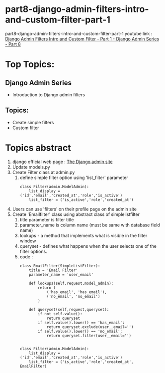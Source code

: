 # part8-django-admin-filters-intro-and-custom-filter-part-1
part8-django-admin-filters-intro-and-custom-filter-part-1
youtube link : [Django Admin Filters Intro and Custom Filter - Part 1 - Django Admin Series - Part 8
](https://www.youtube.com/watch?v=E-Ts39IUGNc&list=PLOLrQ9Pn6cazhaxNDhcOIPYXt2zZhAXKO&index=10)

# Top Topics:

## Django Admin Series
- Introduction to Django admin filters

## Topics:
- Create simple filters
- Custom filter

# Topics abstract
1. django official web page : [The Django admin site](https://docs.djangoproject.com/en/4.1/ref/contrib/admin/)
2. Update models.py
3. Create Filter class at admin.py
   1. define simple filter option using 'list_filter' parameter
        ```
        class Filter(admin.ModelAdmin):
            list_display = ('id','email','created_at','role','is_active')
            list_filter = ('is_active','role','created_at')
        ```
4. Users can use 'filters' on their profile page on the admin site
5. Create 'Emailfilter' class using abstract class of simplelistfilter
   1. title parameter is filter title
   2. parameter_name is column name (must be same with database field name)
   3. lookups - a method that implements what is visible in the filter window
   4. queryset - defines what happens when the user selects one of the filter options.
   5. code :
        ```
        class EmailFilter(SimpleListFilter):
            title = 'Email Filter'
            parameter_name = 'user_email'

            def lookups(self,request,model_admin):
                return (
                    ('has_email', 'has_email'),
                    ('no_email', 'no_email')
                )

            def queryset(self,request,queryset):
                if not self.value():
                    return queryset
                if self.value().lower() == 'has_email':
                    return queryset.exclude(user__email='')
                if self.value().lower() == 'no_email':
                    return queryset.filter(user__email='')


        class Filter(admin.ModelAdmin):
            list_display = ('id','email','created_at','role','is_active')
            list_filter = ('is_active','role','created_at', EmailFilter)
        ```